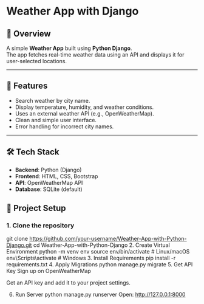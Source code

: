 # Weather App with Django

## 📌 Overview
A simple **Weather App** built using **Python Django**.  
The app fetches real-time weather data using an API and displays it for user-selected locations.

---

## 🚀 Features
- Search weather by city name.
- Display temperature, humidity, and weather conditions.
- Uses an external weather API (e.g., OpenWeatherMap).
- Clean and simple user interface.
- Error handling for incorrect city names.

---

## 🛠 Tech Stack
- **Backend**: Python (Django)
- **Frontend**: HTML, CSS, Bootstrap
- **API**: OpenWeatherMap API
- **Database**: SQLite (default)

## 📂 Project Setup
### 1. Clone the repository
git clone https://github.com/your-username/Weather-App-with-Python-Django.git
cd Weather-App-with-Python-Django
2. Create Virtual Environment
python -m venv env
source env/bin/activate   # Linux/macOS
env\Scripts\activate      # Windows
3. Install Requirements
pip install -r requirements.txt
4. Apply Migrations
python manage.py migrate
5. Get API Key
Sign up on OpenWeatherMap

Get an API key and add it to your project settings.

6. Run Server
python manage.py runserver
Open: http://127.0.0.1:8000


